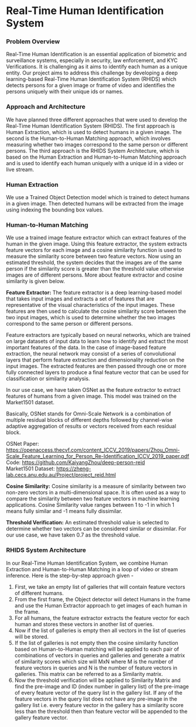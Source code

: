# Real-Time Human Identification System



### Problem Overview
 Real-Time Human Identification is an essential application of biometric and surveillance systems, especially in security, law enforcement, and KYC Verifications. It is challenging as it aims to identify each human as a unique entity. Our project aims to address this challenge by developing a deep learning-based Real-Time Human Identification System (RHIDS) which detects persons for a given image or frame of video and identifies the persons uniquely with their unique ids or names. 



### Approach and Architecture
We have planned three different approaches that were used to develop the Real-Time Human Identification System (RHIDS). The first approach is Human Extraction, which is used to detect humans in a given image. The second is the Human-to-Human Matching approach, which involves measuring whether two images correspond to the same person or different persons. The third approach is the RHIDS System Architecture, which is based on the Human Extraction and Human-to-Human Matching approach and is used to identify each human uniquely with a unique id in a video or live stream.















### Human Extraction
We use a Trained Object Detection model which is trained to detect humans in a given image. Then detected humans will be extracted from the image using indexing the bounding box values.


### Human-to-Human Matching
We use a trained image feature extractor which can extract features of the human in the given image. Using this feature extractor, the system extracts feature vectors for each image and a cosine similarity function is used to measure the similarity score between two feature vectors. Now using an estimated threshold, the system decides that the images are of the same person if the similarity score is greater than the threshold value otherwise images are of different persons. More about feature extractor and cosine similarity is given below.




**Feature Extractor:** The feature extractor is a deep learning-based model that takes input images and extracts a set of features that are representative of the visual characteristics of the input images. These features are then used to calculate the cosine similarity score between the two input images, which is used to determine whether the two images correspond to the same person or different persons.

Feature extractors are typically based on neural networks, which are trained on large datasets of input data to learn how to identify and extract the most important features of the data. In the case of image-based feature extraction, the neural network may consist of a series of convolutional layers that perform feature extraction and dimensionality reduction on the input images. The extracted features are then passed through one or more fully connected layers to produce a final feature vector that can be used for classification or similarity analysis.

In our use case, we have taken OSNet as the feature extractor to extract features of humans from a given image. This model was trained on the Market1501 dataset. 


Basically, OSNet stands for Omni-Scale Network is a combination of multiple residual blocks of different depths followed by channel-wise adaptive aggregation of results or vectors received from each residual block. 



OSNet Paper: https://openaccess.thecvf.com/content_ICCV_2019/papers/Zhou_Omni-Scale_Feature_Learning_for_Person_Re-Identification_ICCV_2019_paper.pdf <br>
Code: https://github.com/KaiyangZhou/deep-person-reid <br>
Market1501 Dataset: https://zheng-lab.cecs.anu.edu.au/Project/project_reid.html 


**Cosine Similarity:** Cosine similarity is a measure of similarity between two non-zero vectors in a multi-dimensional space. It is often used as a way to compare the similarity between two feature vectors in machine learning applications. Cosine Similarity value ranges between 1 to -1 in which 1 means fully similar and -1 means fully dissimilar. 

**Threshold Verification:** An estimated threshold value is selected to determine whether two vectors can be considered similar or dissimilar. For our use case, we have taken 0.7 as the threshold value.










### RHIDS System Architecture
In our Real-Time Human Identification System, we combine Human Extraction and Human-to-Human Matching in a loop of video or stream inference. Here is the step-by-step approach given - 

1) First, we take an empty list of galleries that will contain feature vectors of different humans. 
2) From the first frame, the Object detector will detect Humans in the frame and use the Human Extractor approach to get images of each human in the frame.  
3) For all humans, the feature extractor extracts the feature vector for each human and stores these vectors in another list of queries. 
4) Now if the list of galleries is empty then all vectors in the list of queries will be stored. 
5) If the list of galleries is not empty then the cosine similarity function based on Human-to-Human matching will be applied to each pair of combinations of vectors in queries and galleries and generate a matrix of similarity scores which size will MxN where M is the number of feature vectors in queries and N is the number of feature vectors in galleries. This matrix can be referred to as a Similarity matrix.
6) Now the threshold verification will be applied to Similarity Matrix and find the pre-image and ID (index number in gallery list) of the pre-image of every feature vector of the query list in the gallery list. If any of the feature vectors in the query list does not have any pre-image in the gallery list i.e. every feature vector in the gallery has a similarity score less than the threshold then than feature vector will be appended to the gallery feature vector. 









